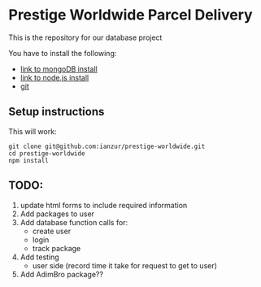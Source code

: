 # Prestige Worldwide Parcel Delivery
This is the repository for our database project

You have to install the following:
* [link to mongoDB install](https://docs.mongodb.com/manual/installation/)
* [link to node.js install](https://nodejs.org/en/download/)
* [git](https://git-scm.com/book/en/v2/Getting-Started-Installing-Git)

## Setup instructions
This will work:

```
git clone git@github.com:ianzur/prestige-worldwide.git
cd prestige-worldwide
npm install
```

## TODO:
1. update html forms to include required information
1. Add packages to user
1. Add database function calls for:
    - create user
    - login
    - track package
2. Add testing
    - user side (record time it take for request to get to user)
3. Add AdimBro package?? 